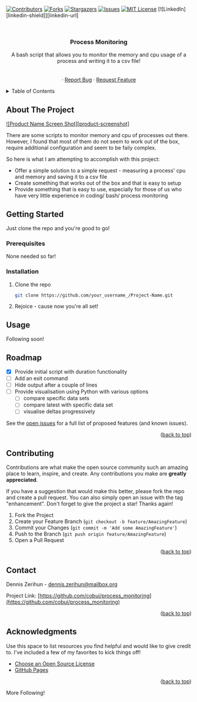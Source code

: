 <!-- Improved compatibility of back to top link: See: https://github.com/othneildrew/Best-README-Template/pull/73 -->
<a name="readme-top"></a>
<!--
*** Thanks for checking out the process_monitoring. If you have a suggestion
*** that would make this better, please fork the repo and create a pull request
*** or simply open an issue with the tag "enhancement".
*** Don't forget to give the project a star!
*** Thanks again! Now go have fun with this repo! :D
-->



<!-- PROJECT SHIELDS -->

[![Contributors][contributors-shield]][contributors-url]
[![Forks][forks-shield]][forks-url]
[![Stargazers][stars-shield]][stars-url]
[![Issues][issues-shield]][issues-url]
[![MIT License][license-shield]][license-url]
[![LinkedIn][linkedin-shield]][linkedin-url]



<!-- PROJECT LOGO -->
<br />
<div align="center">
  <a href="https://github.com/cobui/process_monitoring">
   <!-- <img src="images/logo.png" alt="Logo" width="80" height="80"> -->
  </a>

  <h3 align="center">Process Monitoring</h3>

  <p align="center">
    A bash script that allows you to monitor the memory and cpu usage of a process and writing it to a csv file!
    <br />
    <!-- <a href="https://github.com/cobui/process_monitoring"><strong>Explore the docs »</strong></a> -->
    <br />
    <br />
    <!-- <a href="https://github.com/cobui/process_monitoring">View Demo</a> -->
    ·
    <a href="https://github.com/cobui/process_monitoring/issues">Report Bug</a>
    ·
    <a href="https://github.com/cobui/process_monitoring/issues">Request Feature</a>
  </p>
</div>



<!-- TABLE OF CONTENTS -->
<details>
  <summary>Table of Contents</summary>
  <ol>
    <li>
      <a href="#about-the-project">About The Project</a>
      <ul>
        <li><a href="#built-with">Built With</a></li>
      </ul>
    </li>
    <li>
      <a href="#getting-started">Getting Started</a>
      <ul>
        <li><a href="#prerequisites">Prerequisites</a></li>
        <li><a href="#installation">Installation</a></li>
      </ul>
    </li>
    <li><a href="#usage">Usage</a></li>
    <li><a href="#roadmap">Roadmap</a></li>
    <li><a href="#contributing">Contributing</a></li>
    <li><a href="#license">License</a></li>
    <li><a href="#contact">Contact</a></li>
    <li><a href="#acknowledgments">Acknowledgments</a></li>
  </ol>
</details>



<!-- ABOUT THE PROJECT -->
## About The Project

[![Product Name Screen Shot][product-screenshot]](https://example.com)

There are some scripts to monitor memory and cpu of processes out there. However, I found that most of them do not seem to work out of the box, require additional configuration and seem to be faily complex. 

So here is what I am attempting to accomplish with this project:
* Offer a simple solution to a simple request - measuring a process' cpu and memory and saving it to a csv file
* Create something that works out of the box and that is easy to setup
* Provide something that is easy to use, especially for those of us who have very little experience in coding/ bash/ process monitoring



<!-- GETTING STARTED -->
## Getting Started

Just clone the repo and you're good to go!

### Prerequisites

None needed so far!

### Installation

1. Clone the repo
   ```sh
   git clone https://github.com/your_username_/Project-Name.git
   ```
2. Rejoice - cause now you're all set! 



<!-- USAGE EXAMPLES -->
## Usage

Following soon!



<!-- ROADMAP -->
## Roadmap

- [x] Provide initial script with duration functionality
- [ ] Add an exit command
- [ ] Hide output after a couple of lines
- [ ] Provide visualisation using Python with various options
    - [ ] compare specific data sets
    - [ ] compare latest with specific data set
    - [ ] visualise deltas progressively

See the [open issues](https://github.com/othneildrew/Best-README-Template/issues) for a full list of proposed features (and known issues).

<p align="right">(<a href="#readme-top">back to top</a>)</p>



<!-- CONTRIBUTING -->
## Contributing

Contributions are what make the open source community such an amazing place to learn, inspire, and create. Any contributions you make are **greatly appreciated**.

If you have a suggestion that would make this better, please fork the repo and create a pull request. You can also simply open an issue with the tag "enhancement".
Don't forget to give the project a star! Thanks again!

1. Fork the Project
2. Create your Feature Branch (`git checkout -b feature/AmazingFeature`)
3. Commit your Changes (`git commit -m 'Add some AmazingFeature'`)
4. Push to the Branch (`git push origin feature/AmazingFeature`)
5. Open a Pull Request

<p align="right">(<a href="#readme-top">back to top</a>)</p>



<!-- CONTACT -->
## Contact

Dennis Zerihun - dennis.zerihun@mailbox.org

Project Link: [https://github.com/cobui/process_monitoring](https://github.com/cobui/process_monitoring)

<p align="right">(<a href="#readme-top">back to top</a>)</p>



<!-- ACKNOWLEDGMENTS -->
## Acknowledgments

Use this space to list resources you find helpful and would like to give credit to. I've included a few of my favorites to kick things off!

* [Choose an Open Source License](https://choosealicense.com)
* [GitHub Pages](https://pages.github.com)

<p align="right">(<a href="#readme-top">back to top</a>)</p>

More Following!

<!-- MARKDOWN LINKS & IMAGES -->
<!-- https://www.markdownguide.org/basic-syntax/#reference-style-links -->
[contributors-shield]: https://img.shields.io/github/contributors/othneildrew/Best-README-Template.svg?style=for-the-badge
[contributors-url]: https://github.com/othneildrew/Best-README-Template/graphs/contributors
[forks-shield]: https://img.shields.io/github/forks/othneildrew/Best-README-Template.svg?style=for-the-badge
[forks-url]: https://github.com/othneildrew/Best-README-Template/network/members
[stars-shield]: https://img.shields.io/github/stars/othneildrew/Best-README-Template.svg?style=for-the-badge
[stars-url]: https://github.com/othneildrew/Best-README-Template/stargazers
[issues-shield]: https://img.shields.io/github/issues/othneildrew/Best-README-Template.svg?style=for-the-badge
[issues-url]: https://github.com/othneildrew/Best-README-Template/issues
[license-shield]: https://img.shields.io/github/license/othneildrew/Best-README-Template.svg?style=for-the-badge
[license-url]: https://github.com/othneildrew/Best-README-Template/blob/master/LICENSE.txt
